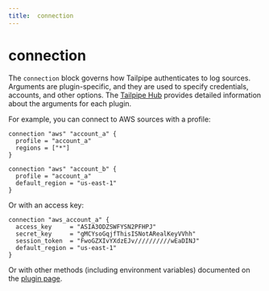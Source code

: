 ```yaml
---
title:  connection
---
```



# connection 

The `connection` block governs how Tailpipe authenticates to log sources. Arguments are plugin-specific, and they are used to specify credentials, accounts, and other options.  The [Tailpipe Hub](https://hub.tailpipe.io/plugins) provides detailed information about the arguments for each plugin. 

For example, you can connect to AWS sources with a profile:

```hcl
connection "aws" "account_a" {
  profile = "account_a"
  regions = ["*"]
}
```

```hcl
connection "aws" "account_b" {
  profile = "account_a"
  default_region = "us-east-1"
}
```

Or with an access key:

```hcl
connection "aws_account_a" {
  access_key     = "ASIA3ODZSWFYSN2PFHPJ"
  secret_key     = "gMCYsoGqjfThisISNotARealKeyVVhh"
  session_token  = "FwoGZXIvYXdzEJv//////////wEaDINJ"
  default_region = "us-east-1"
}
```

Or with other methods (including environment variables) documented on the [plugin page](https://hub-tailpipe-io.vercel.app/plugins/turbot/aws).

